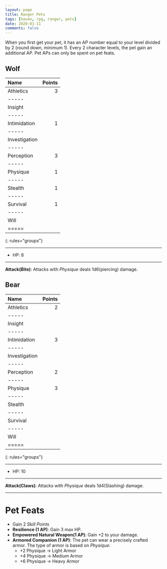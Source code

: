 ```yaml
---
layout: page
title: Ranger Pets
tags: [haven, rpg, ranger, pets]
date: 2020-01-11
comments: false
---
```

When you first get your pet, it has an AP number equal to your level divided by 2 (round down, minimum 1). Every 2 character levels, the pet gain an additional AP.
Pet APs can only be spent on pet feats.

## Wolf

| Name | Points |
|:-----|-----:|
|Athletics| 3 |
|-----
|Insight|  |
|-----
|Intimidation| 1 |
|-----
|Investigation|  |
|-----
|Perception| 3 |
|-----
|Physique| 1 |
|-----
|Stealth| 1 |
|-----
|Survival| 1 |
|-----
|Will|  |
|=====
{: rules="groups"}

---

- HP: 8

---
__Attack(Bite)__: Attacks with _Physique_ deals 1d6(piercing) damage.

## Bear

| Name | Points |
|:-----|-----:|
|Athletics| 2 |
|-----
|Insight|  |
|-----
|Intimidation| 3 |
|-----
|Investigation|  |
|-----
|Perception| 2 |
|-----
|Physique| 3 |
|-----
|Stealth|  |
|-----
|Survival|  |
|-----
|Will|  |
|=====
{: rules="groups"}

---

- HP: 10

---

__Attack(Claws)__: Attacks with _Physique_ deals 1d4(Slashing) damage.

---
# Pet Feats
- Gain 2 _Skill Points_
- __Resilience (1 AP)__: Gain 3 max HP.
- __Empowered Natural Weapon(1 AP)__: Gain +2 to your damage.
- __Armored Companion (1 AP)__: The pet can wear a precisely crafted armor. The type of armor is based on _Physique_:
    - +2 Physique -> Light Armor
    - +4 Physique -> Medium Armor
    - +6 Physique -> Heavy Armor

